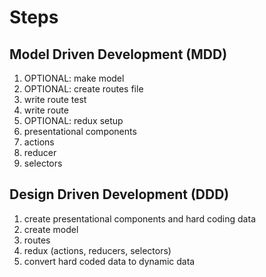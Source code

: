 # Steps

## Model Driven Development (MDD)

1. OPTIONAL: make model
2. OPTIONAL: create routes file
3. write route test
4. write route
5. OPTIONAL: redux setup
6. presentational components
7. actions
8. reducer
9. selectors

## Design Driven Development (DDD)

1. create presentational components and hard coding data
2. create model
3. routes
4. redux (actions, reducers, selectors)
5. convert hard coded data to dynamic data
